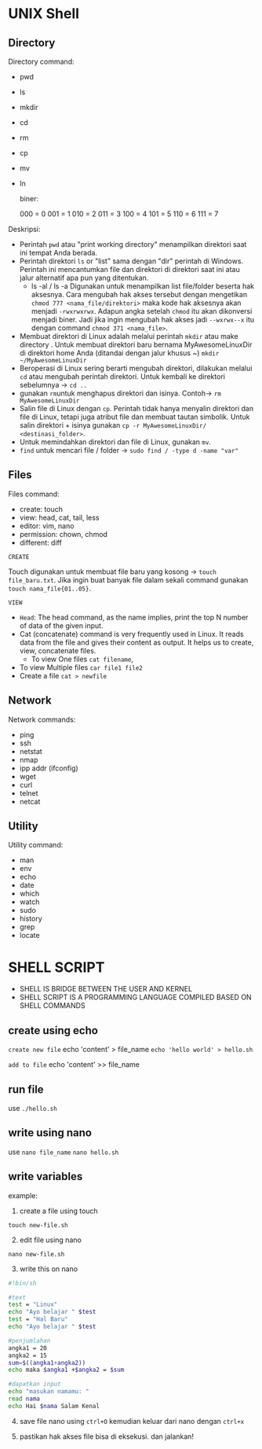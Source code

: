 # UNIX Shell

## Directory

Directory command:
  - pwd
  - ls
  - mkdir
  - cd
  - rm
  - cp
  - mv
  - ln
  
    biner:
    
    000 = 0
    001 = 1
    010 = 2
    011 = 3
    100 = 4
    101 = 5
    110 = 6
    111 = 7

Deskripsi:
- Perintah `pwd` atau "print working directory" menampilkan direktori saat ini tempat Anda berada.
- Perintah direktori `ls` or "list" sama dengan "dir" perintah di Windows. Perintah ini mencantumkan file dan direktori di direktori saat ini atau jalur alternatif apa pun yang ditentukan.
  - ls -al / ls -a
    Digunakan untuk menampilkan list file/folder beserta hak aksesnya. Cara mengubah hak akses tersebut dengan mengetikan `chmod 777 <nama_file/direktori>` maka kode hak aksesnya akan menjadi `-rwxrwxrwx`. Adapun angka setelah `chmod` itu akan dikonversi menjadi biner. Jadi jika ingin mengubah hak akses jadi `--wxrwx--x` itu dengan command `chmod 371 <nama_file>`.
- Membuat direktori di Linux adalah melalui perintah `mkdir` atau make directory . Untuk membuat direktori baru bernama MyAwesomeLinuxDir di direktori home Anda (ditandai dengan jalur khusus ~) `mkdir ~/MyAwesomeLinuxDir`
- Beroperasi di Linux sering berarti mengubah direktori, dilakukan melalui `cd` atau mengubah perintah direktori. Untuk kembali ke direktori sebelumnya -> `cd ..`
-  gunakan `rm`untuk menghapus direktori dan isinya. Contoh-> `rm MyAwesomeLinuxDir`
-  Salin file di Linux dengan `cp`. Perintah tidak hanya menyalin direktori dan file di Linux, tetapi juga atribut file dan membuat tautan simbolik. Untuk salin direktori + isinya gunakan `cp -r MyAwesomeLinuxDir/ <destinasi_folder>`.
-  Untuk memindahkan direktori dan file di Linux, gunakan `mv`.
-  `find` untuk mencari file / folder -> `sudo find / -type d -name "var"`

## Files

Files command:
  - create: touch
  - view: head, cat, tail, less
  - editor: vim, nano
  - permission: chown, chmod
  - different: diff

`CREATE`

Touch digunakan untuk membuat file baru yang kosong -> `touch file_baru.txt`. Jika ingin buat banyak file dalam sekali command gunakan `touch nama_file{01..05}`.

`VIEW`

- `Head`: The head command, as the name implies, print the top N number of data of the given input.
- Cat (concatenate) command is very frequently used in Linux. It reads data from the file and gives their content as output. It helps us to create, view, concatenate files. 
  - To view One files `cat filename`, 
- To view Multiple files `car file1 file2`
- Create a file `cat > newfile`

## Network

Network commands:
- ping
- ssh
- netstat
- nmap
- ipp addr (ifconfig)
- wget
- curl
- telnet
- netcat

## Utility

Utility command:
- man
- env
- echo
- date
- which
- watch
- sudo
- history
- grep
- locate

# SHELL SCRIPT

- SHELL IS BRIDGE BETWEEN THE USER AND KERNEL
- SHELL SCRIPT IS A PROGRAMMING LANGUAGE COMPILED BASED ON SHELL COMMANDS

## create using echo

`create new file`
echo 'content' > file_name
`echo 'hello world' > hello.sh`

`add to file`
echo 'content' >> file_name

## run file

use `./hello.sh`

## write using nano

use `nano file_name`
`nano hello.sh`

## write variables

example:

1) create a file using touch
  
  `touch new-file.sh`
  
2) edit file using nano
  
  `nano new-file.sh`

3) write this on nano
```sh
#!bin/sh

#text
test = "Linux"
echo "Ayo belajar " $test
test = "Hal Baru"
echo "Ayo belajar " $test

#penjumlahan
angka1 = 20
angka2 = 15
sum=$((angka1+angka2))
echo maka $angka1 +$angka2 = $sum

#dapatkan input
echo "masukan namamu: "
read nama
echo Hai $nama Salam Kenal
```
4) save file nano using `ctrl+O` kemudian keluar dari nano dengan `ctrl+x`

5) pastikan hak akses file bisa di eksekusi. dan jalankan!


